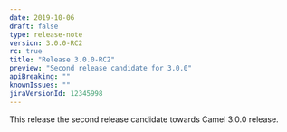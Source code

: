 ```yaml
---
date: 2019-10-06
draft: false 
type: release-note
version: 3.0.0-RC2
rc: true
title: "Release 3.0.0-RC2"
preview: "Second release candidate for 3.0.0"
apiBreaking: ""
knownIssues: ""
jiraVersionId: 12345998
---
```


This release the second release candidate towards Camel 3.0.0 release.
